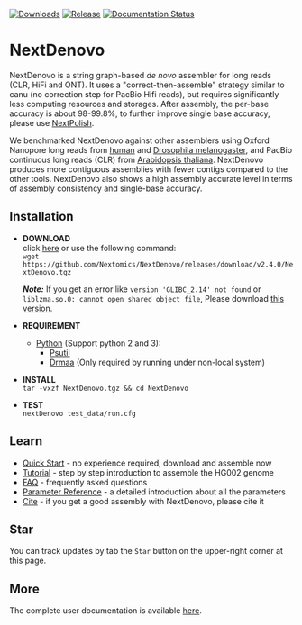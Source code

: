 [![Downloads](https://img.shields.io/github/downloads/Nextomics/NextDenovo/total?logo=github)](https://github.com/Nextomics/NextDenovo/releases/latest/download/NextDenovo.tgz)
[![Release](https://img.shields.io/github/release/Nextomics/NextDenovo.svg)](https://github.com/Nextomics/NextDenovo/releases)
[![Documentation Status](https://readthedocs.org/projects/nextdenovo/badge/?version=latest)](https://nextdenovo.readthedocs.io/en/latest/?badge=latest)

# NextDenovo
NextDenovo is a string graph-based *de novo* assembler for long reads (CLR, HiFi and ONT). It uses a "correct-then-assemble" strategy similar to canu (no correction step for PacBio Hifi reads), but requires significantly less computing resources and storages. After assembly, the per-base accuracy is about 98-99.8%, to further improve single base accuracy, please use [NextPolish](https://github.com/Nextomics/NextPolish).

We benchmarked NextDenovo against other assemblers using Oxford Nanopore long reads from [human](https://nextdenovo.readthedocs.io/en/latest/TEST2.html) and [Drosophila melanogaster](https://nextdenovo.readthedocs.io/en/latest/TEST4.html), and PacBio continuous long reads (CLR) from [Arabidopsis thaliana](https://nextdenovo.readthedocs.io/en/latest/TEST3.html). NextDenovo produces more contiguous assemblies with fewer contigs compared to the other tools. NextDenovo also shows a high assembly accurate level in terms of assembly consistency and single-base accuracy.

## Installation

* **DOWNLOAD**   
click [here](https://github.com/Nextomics/NextDenovo/releases/latest/download/NextDenovo.tgz) or use the following command:   
`wget https://github.com/Nextomics/NextDenovo/releases/download/v2.4.0/NextDenovo.tgz`   

	***Note:*** If you get an error like `version 'GLIBC_2.14' not found` or `liblzma.so.0: cannot open shared object file`, Please download [this version](https://github.com/Nextomics/NextDenovo/releases/latest/download/NextDenovo-CentOS6.9.tgz).

* **REQUIREMENT**
	* [Python](https://www.python.org/download/releases/) (Support python 2 and 3):
		* [Psutil](https://psutil.readthedocs.io/en/latest/)
		* [Drmaa](https://github.com/pygridtools/drmaa-python) (Only required by running under non-local system)

* **INSTALL**  
`tar -vxzf NextDenovo.tgz && cd NextDenovo`

* **TEST**  
`nextDenovo test_data/run.cfg`

## Learn

* [Quick Start](https://nextdenovo.readthedocs.io/en/latest/QSTART.html#quick-start) - no experience required, download and assemble now
* [Tutorial](https://nextdenovo.readthedocs.io/en/latest/TEST1.html) - step by step introduction to assemble the HG002 genome
* [FAQ](https://nextdenovo.readthedocs.io/en/latest/FAQ.html) - frequently asked questions
* [Parameter Reference](https://nextdenovo.readthedocs.io/en/latest/OPTION.html) - a detailed introduction about all the parameters
* [Cite](https://nextdenovo.readthedocs.io/en/latest/QSTART.html#cite) - if you get a good assembly with NextDenovo, please cite it

## Star

You can track updates by tab the `Star` button on the upper-right corner at this page.

## More

The complete user documentation is available [here](https://nextdenovo.readthedocs.io/en/latest/).
